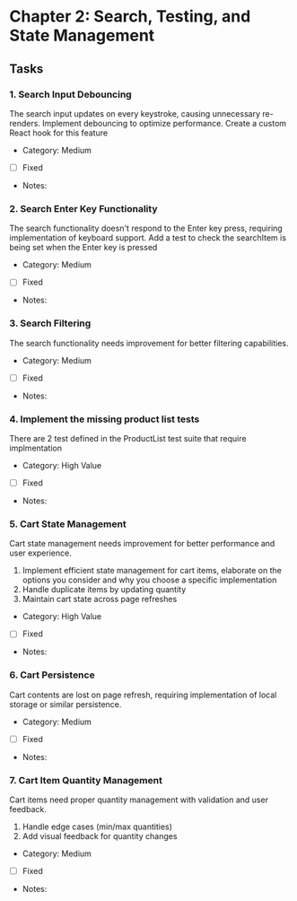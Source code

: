 # Chapter 2: Search, Testing, and State Management

## Tasks

### 1. Search Input Debouncing
The search input updates on every keystroke, causing unnecessary re-renders. Implement debouncing to optimize performance.
Create a custom React hook for this feature

- Category: Medium
- [ ] Fixed
- Notes:

### 2. Search Enter Key Functionality
The search functionality doesn't respond to the Enter key press, requiring implementation of keyboard support.
Add a test to check the searchItem is being set when the Enter key is pressed

- Category: Medium
- [ ] Fixed
- Notes:

### 3. Search Filtering
The search functionality needs improvement for better filtering capabilities.

- Category: Medium
- [ ] Fixed
- Notes:

### 4. Implement the missing product list tests
There are 2 test defined in the ProductList test suite that require implmentation

- Category: High Value
- [ ] Fixed
- Notes:

### 5. Cart State Management
Cart state management needs improvement for better performance and user experience.

1. Implement efficient state management for cart items, elaborate on the options you consider and why you choose a specific implementation
2. Handle duplicate items by updating quantity
3. Maintain cart state across page refreshes

- Category: High Value
- [ ] Fixed
- Notes:

### 6. Cart Persistence
Cart contents are lost on page refresh, requiring implementation of local storage or similar persistence.

- Category: Medium
- [ ] Fixed
- Notes:

### 7. Cart Item Quantity Management
Cart items need proper quantity management with validation and user feedback.

1. Handle edge cases (min/max quantities)
2. Add visual feedback for quantity changes

- Category: Medium
- [ ] Fixed
- Notes:
